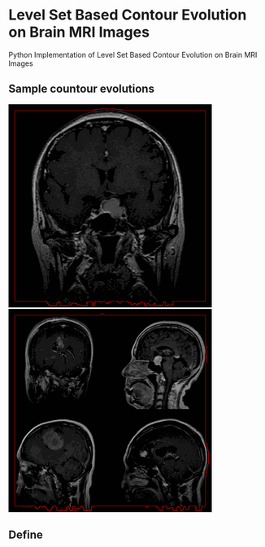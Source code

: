 # Level Set Based Contour Evolution on Brain MRI Images
Python Implementation of Level Set Based Contour Evolution on Brain MRI Images

## Sample countour evolutions

<p float="left">
  <img src="Evolution/20211002-175746.gif" width="400" />
  <!--<img src="Evolution/20211002-180008.gif" width="150" /> 
  <img src="Evolution/20211002-180559.gif" width="150" /> 
  <img src="Evolution/20211002-180722.gif" width="150" />--> 
  <img src="Evolution/20211002-180954.gif" width="400" /> 
</p>

## Define

